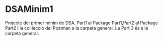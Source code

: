 # DSAMinim1

Projecte del primer minim de DSA, Part1 al Package Part1,Part2 al Package Part2 i la col·lecció del Postman a la carpeta general.
La Part 3 és a la carpeta general.
